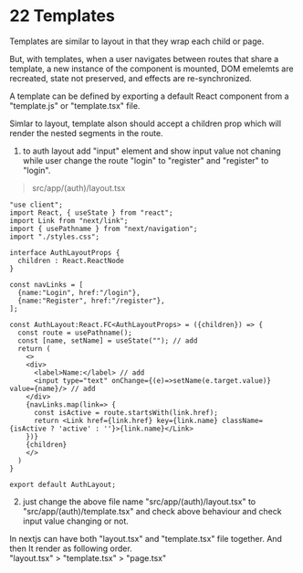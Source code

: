 # 22 Templates   

Templates are similar to layout in that they wrap each child or page.    

But, with templates, when a user navigates between routes that share a template, a new instance of the component is mounted, DOM emelemts are recreated, state not preserved, and effects are re-synchronized.  

A template can be defined by exporting a default React component from a "template.js" or "template.tsx" file.   

Simlar to layout, template alson should accept a children prop which will render the nested segments in the route.    

1. to auth layout add "input" element and show input value not chaning while user change the route "login" to "register" and "register" to "login".   
>src/app/(auth)/layout.tsx
```tsx 
"use client";
import React, { useState } from "react";
import Link from "next/link";
import { usePathname } from "next/navigation";
import "./styles.css";

interface AuthLayoutProps {
  children : React.ReactNode
}

const navLinks = [
  {name:"Login", href:"/login"},
  {name:"Register", href:"/register"},
];

const AuthLayout:React.FC<AuthLayoutProps> = ({children}) => {
  const route = usePathname();
  const [name, setName] = useState(""); // add
  return (
    <>
    <div>
      <label>Name:</label> // add 
      <input type="text" onChange={(e)=>setName(e.target.value)} value={name}/> // add
    </div>
    {navLinks.map(link=> {
      const isActive = route.startsWith(link.href);
      return <Link href={link.href} key={link.name} className={isActive ? 'active' : ''}>{link.name}</Link>
    })}
    {children}
    </>
  )
}

export default AuthLayout;
```

2. just change the above file name "src/app/(auth)/layout.tsx" to "src/app/(auth)/template.tsx" and check above behaviour and check input value changing or not.   

In nextjs can have both "layout.tsx" and "template.tsx" file together. And then It render as following order.   
"layout.tsx" > "template.tsx" > "page.tsx"  
